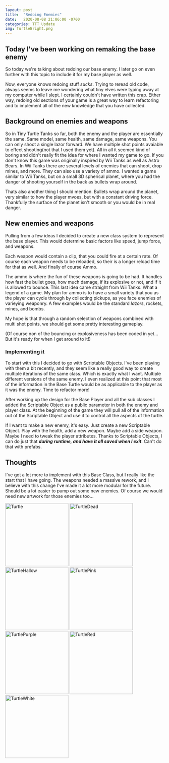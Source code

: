 ```yaml
---
layout: post
title:  "Redoing Enemies"
date:   2020-08-08 21:06:00 -0700
categories: TTT Update
img: TurtleBright.png
---
```


## Today I've been working on remaking the base enemy

So today we're talking about redoing our base enemy. I later go on even further with this topic to include it for my base player as well. 

Now, everyone knows redoing stuff *sucks*. Trying to reread old code, always seems to leave me wondering what tiny elves were typing away at my computer while I slept. I certainly couldn't have written this crap. Either way, redoing old sections of your game is a great way to learn refactoring and to implement all of the new knowledge that you have collected. 

## Background on enemies and weapons

So in Tiny Turtle Tanks so far, both the enemy and the player are essentially the same. Same model, same health, same damage, same weapons. You can only shoot a single lazor forward. We have multiple shot points avaiable to effect shooting(not that I used them yet). All in all it seemed kind of boring and didn't really fit the idea for where I wanted my game to go. If you don't know this game was originally inspired by Wii Tanks as well as Astro Bears. In Wii Tanks there are several levels of enemies that can shoot, drop mines, and more. They can also use a variety of ammo. I wanted a game similar to Wii Tanks, but on a small 3D spherical planet, where you had the danger of shooting yourself in the back as bullets wrap around.

Thats also another thing I should mention. Bullets wrap around the planet, very similar to how the player mvoes, but with a constant driving force. Thankfully the surface of the planet isn't smooth or you would be in real danger.

## New enemies and weapons

Pulling from a few ideas I decided to create a new class system to represent the base player. This would determine basic factors like speed, jump force, and weapons. 

Each weapon would contain a clip, that you could fire at a certain rate. Of course each weapon needs to be reloaded, so their is a longer reload time for that as well. And finally of course Ammo.

The ammo is where the fun of these weapons is going to be had. It handles how fast the bullet goes, how much damage, if its explosive or not, and if it is allowed to bounce. This last idea came straight from Wii Tanks. What a legend of a game. My plan for ammo is to have a small variety that you as the player can cycle through by collecting pickups, as you face enemies of varieying weaponry. A few examples would be the standard *lazors*, rockets, mines, and bombs. 

My hope is that through a random selection of weapons combined with multi shot points, we should get some pretty interesting gameplay.

(Of course non of the bouncing or explosiveness has been coded in yet... But it's ready for when I get around to it!)

### Implementing it

To start with this I decided to go with Scriptable Objects. I've been playing with them a bit recently, and they seem like a really good way to create multiple iterations of the same class. Which is exactly what I want. Multiple different versions of the same enemy. I even realized at this point that most of the information in the Base Turtle would be as applicable to the player as it was the enemy. Time to refactor more!

After working up the design for the Base Player and all the sub classes I added the Scriptable Object as a public parameter in both the enemy and player class. At the beginning of the game they will pull all of the information out of the Scriptable Object and use it to control all the aspects of the turtle.

If I want to make a new enemy, it's easy. Just create a new Scriptable Object. Play with the health, add a new weapon. Maybe add a side weapon.
Maybe I need to tweak the player attributes. Thanks to Scriptable Objects, I can do just that **_during runtime, and have it all saved when I exit_**. Can't do that with prefabs.

## Thoughts

I've got a lot more to implement with this Base Class, but I really like the start that I have going. The weapons needed a massive rework, and I believe with this change I've made it a lot more modular for the future. Should be a lot easier to pump out some new enemies. Of course we would need new artwork for those enemies too...

<img src="../../../../../assets/images/Turtle.png" alt="Turtle" width="200">
<img src="../../../../../assets/images/TurtleDead.png" alt="TurtleDead" width="200">
<img src="../../../../../assets/images/TurtleHallow.png" alt="TurtleHallow" width="200">
<img src="../../../../../assets/images/TurtlePink.png" alt="TurtlePink" width="200">
<img src="../../../../../assets/images/TurtlePurple.png" alt="TurtlePurple" width="200">
<img src="../../../../../assets/images/TurtleRed.png" alt="TurtleRed" width="200">
<img src="../../../../../assets/images/TurtleWhite.png" alt="TurtleWhite" width="200">

[gh-p]:         https://pages.github.com/